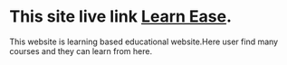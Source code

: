 # This site live link [Learn Ease](https://learn-ease-ccdbe.web.app).

This website is learning based educational website.Here user find many courses and they can learn from here.



